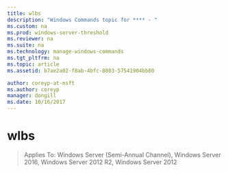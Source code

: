 ```yaml
---
title: wlbs
description: "Windows Commands topic for **** - "
ms.custom: na
ms.prod: windows-server-threshold
ms.reviewer: na
ms.suite: na
ms.technology: manage-windows-commands
ms.tgt_pltfrm: na
ms.topic: article
ms.assetid: b7ae2a02-f8ab-4bfc-8803-57541904bb80

author: coreyp-at-msft
ms.author: coreyp
manager: dongill
ms.date: 10/16/2017
---
```

# wlbs

>Applies To: Windows Server (Semi-Annual Channel), Windows Server 2016, Windows Server 2012 R2, Windows Server 2012

